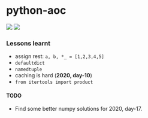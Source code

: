 # python-aoc

![](https://img.shields.io/badge/stars%20⭐-40-yellow)
![](https://img.shields.io/badge/days%20completed-20-blue)

### Lessons learnt

* assign rest: `a, b, *_ = [1,2,3,4,5]` 
* `defaultdict`
* `namedtuple`
* caching is hard (**2020, day-10**)
* `from itertools import product`

#### TODO
* Find some better numpy solutions for 2020, day-17.
